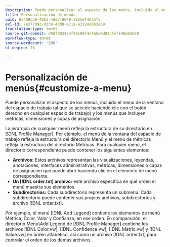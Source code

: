 ```yaml
---
description: Puede personalizar el aspecto de los menús, incluido el menú de la ventana del espacio de trabajo (al que se accede haciendo clic con el botón derecho en cualquier espacio de trabajo) y los menús que incluyen métricas, dimensiones y capas de asignación.
title: Personalización de menús
uuid: 8c409c50-40b3-4de3-8048-a825ef4d75f5
exl-id: 7a377d9c-d339-43d8-a71a-a322416b2e60
translation-type: tm+mt
source-git-commit: d9df90242ef96188f4e4b5e6d04cfef196b0a628
workflow-type: tm+mt
source-wordcount: '206'
ht-degree: 2%

---
```


# Personalización de menús{#customize-a-menu}

Puede personalizar el aspecto de los menús, incluido el menú de la ventana del espacio de trabajo (al que se accede haciendo clic con el botón derecho en cualquier espacio de trabajo) y los menús que incluyen métricas, dimensiones y capas de asignación.

La jerarquía de cualquier menú refleja la estructura de su directorio en [!DNL Profile Manager]. Por ejemplo, el menú de la ventana del espacio de trabajo refleja la estructura del directorio Menú y el menú de métricas refleja la estructura del directorio Métricas. Para cualquier menú, el directorio correspondiente puede contener los siguientes elementos:

* **Archivos:** Estos archivos representan las visualizaciones, leyendas, anotaciones, interfaces administrativas, métricas, dimensiones o capas de asignación que puede abrir haciendo clic en el elemento de menú correspondiente.
* **Un  [!DNL order.txt] archivo:** este archivo especifica en qué orden el menú muestra sus elementos.
* **Subdirectorios:** Cada subdirectorio representa un submenú. Cada subdirectorio puede contener sus propios archivos, subdirectorios y archivo [!DNL order.txt].

Por ejemplo, el menú [!DNL Add Legend] contiene los elementos de menú Métrica, Color, Valor y Confianza, en ese orden. En comparación, el directorio Menu\Add Legend de [!DNL Profile Manager] contiene los archivos [!DNL Color.vw], [!DNL Confidence.vw], [!DNL Metric.vw] y [!DNL Value.vw] en orden alfabético, así como un archivo [!DNL order.txt] para controlar el orden de los demás archivos.
